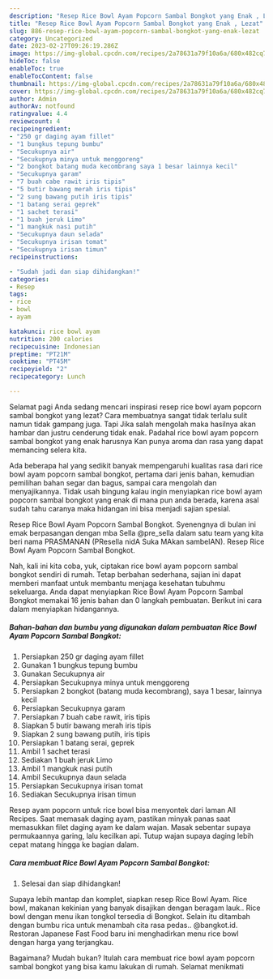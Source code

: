 ```yaml
---
description: "Resep Rice Bowl Ayam Popcorn Sambal Bongkot yang Enak , Lezat"
title: "Resep Rice Bowl Ayam Popcorn Sambal Bongkot yang Enak , Lezat"
slug: 886-resep-rice-bowl-ayam-popcorn-sambal-bongkot-yang-enak-lezat
category: Uncategorized
date: 2023-02-27T09:26:19.286Z
image: https://img-global.cpcdn.com/recipes/2a78631a79f10a6a/680x482cq70/rice-bowl-ayam-popcorn-sambal-bongkot-foto-resep-utama.jpg
hideToc: false
enableToc: true
enableTocContent: false
thumbnail: https://img-global.cpcdn.com/recipes/2a78631a79f10a6a/680x482cq70/rice-bowl-ayam-popcorn-sambal-bongkot-foto-resep-utama.jpg
cover: https://img-global.cpcdn.com/recipes/2a78631a79f10a6a/680x482cq70/rice-bowl-ayam-popcorn-sambal-bongkot-foto-resep-utama.jpg
author: Admin
authorAv: notfound
ratingvalue: 4.4
reviewcount: 4
recipeingredient:
- "250 gr daging ayam fillet"
- "1 bungkus tepung bumbu"
- "Secukupnya air"
- "Secukupnya minya untuk menggoreng"
- "2 bongkot batang muda kecombrang saya 1 besar lainnya kecil"
- "Secukupnya garam"
- "7 buah cabe rawit iris tipis"
- "5 butir bawang merah iris tipis"
- "2 sung bawang putih iris tipis"
- "1 batang serai geprek"
- "1 sachet terasi"
- "1 buah jeruk Limo"
- "1 mangkuk nasi putih"
- "Secukupnya daun selada"
- "Secukupnya irisan tomat"
- "Secukupnya irisan timun"
recipeinstructions:

- "Sudah jadi dan siap dihidangkan!"
categories:
- Resep
tags:
- rice
- bowl
- ayam

katakunci: rice bowl ayam 
nutrition: 200 calories
recipecuisine: Indonesian
preptime: "PT21M"
cooktime: "PT45M"
recipeyield: "2"
recipecategory: Lunch

---
```



Selamat pagi Anda sedang mencari inspirasi resep rice bowl ayam popcorn sambal bongkot yang lezat? Cara membuatnya sangat tidak terlalu sulit namun tidak gampang juga. Tapi Jika salah mengolah maka hasilnya akan hambar dan justru cenderung tidak enak. Padahal rice bowl ayam popcorn sambal bongkot yang enak harusnya Kan punya aroma dan rasa yang dapat memancing selera kita.


Ada beberapa hal yang sedikit banyak mempengaruhi kualitas rasa dari rice bowl ayam popcorn sambal bongkot, pertama dari jenis bahan, kemudian pemilihan bahan segar dan bagus, sampai cara mengolah dan menyajikannya. Tidak usah bingung kalau ingin menyiapkan rice bowl ayam popcorn sambal bongkot yang enak di mana pun anda berada, karena asal sudah tahu caranya maka hidangan ini bisa menjadi sajian spesial.

Resep Rice Bowl Ayam Popcorn Sambal Bongkot. Syenengnya di bulan ini emak berpasangan dengan mba Sella @pre_sella dalam satu team yang kita beri nama PRASMANAN (PResella nidA Suka MAkan sambelAN). Resep Rice Bowl Ayam Popcorn Sambal Bongkot.


Nah, kali ini kita coba, yuk, ciptakan rice bowl ayam popcorn sambal bongkot sendiri di rumah. Tetap berbahan sederhana, sajian ini dapat memberi manfaat untuk membantu menjaga kesehatan tubuhmu sekeluarga. Anda dapat menyiapkan Rice Bowl Ayam Popcorn Sambal Bongkot memakai 16 jenis bahan dan 0 langkah pembuatan. Berikut ini cara dalam menyiapkan hidangannya.

<!--inarticleads1-->

##### Bahan-bahan dan bumbu yang digunakan dalam pembuatan Rice Bowl Ayam Popcorn Sambal Bongkot:

1. Persiapkan 250 gr daging ayam fillet
1. Gunakan 1 bungkus tepung bumbu
1. Gunakan Secukupnya air
1. Persiapkan Secukupnya minya untuk menggoreng
1. Persiapkan 2 bongkot (batang muda kecombrang), saya 1 besar, lainnya kecil
1. Persiapkan Secukupnya garam
1. Persiapkan 7 buah cabe rawit, iris tipis
1. Siapkan 5 butir bawang merah iris tipis
1. Siapkan 2 sung bawang putih, iris tipis
1. Persiapkan 1 batang serai, geprek
1. Ambil 1 sachet terasi
1. Sediakan 1 buah jeruk Limo
1. Ambil 1 mangkuk nasi putih
1. Ambil Secukupnya daun selada
1. Persiapkan Secukupnya irisan tomat
1. Sediakan Secukupnya irisan timun


Resep ayam popcorn untuk rice bowl bisa menyontek dari laman All Recipes. Saat memasak daging ayam, pastikan minyak panas saat memasukkan filet daging ayam ke dalam wajan. Masak sebentar supaya permukaannya garing, lalu kecilkan api. Tutup wajan supaya daging lebih cepat matang hingga ke bagian dalam. 

<!--inarticleads2-->

##### Cara membuat Rice Bowl Ayam Popcorn Sambal Bongkot:


1. Selesai dan siap dihidangkan!

Supaya lebih mantap dan komplet, siapkan resep Rice Bowl Ayam. Rice bowl, makanan kekinian yang banyak disajikan dengan beragam lauk.. Rice bowl dengan menu ikan tongkol tersedia di Bongkot. Selain itu ditambah dengan bumbu rica untuk menambah cita rasa pedas.. @bangkot.id. Restoran Japanese Fast Food baru ini menghadirkan menu rice bowl dengan harga yang terjangkau. 

Bagaimana? Mudah bukan? Itulah cara membuat rice bowl ayam popcorn sambal bongkot yang bisa kamu lakukan di rumah. Selamat menikmati
